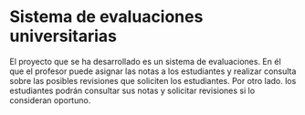 # Sistema de evaluaciones universitarias

El proyecto que se ha desarrollado es un sistema de evaluaciones. En él que el profesor puede asignar las notas a los estudiantes y realizar consulta sobre las posibles revisiones que soliciten los estudiantes. Por otro lado. los estudiantes podrán consultar sus notas y solicitar revisiones si lo consideran oportuno.
